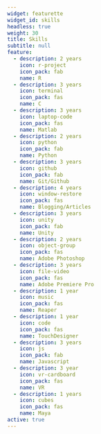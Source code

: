 ```yaml
---
widget: featurette
widget_id: skills
headless: true
weight: 30
title: Skills
subtitle: null
feature:
  - description: 2 years
    icon: r-project
    icon_pack: fab
    name: R
  - description: 3 years
    icon: terminal
    icon_pack: fas
    name: C
  - description: 3 years
    icon: laptop-code
    icon_pack: fas
    name: Matlab
  - description: 2 years
    icon: python
    icon_pack: fab
    name: Python
  - description: 3 years
    icon: github
    icon_pack: fab
    name: Git/Github
  - description: 4 years
    icon: window-restore
    icon_pack: fas
    name: Blogging/Articles
  - description: 3 years
    icon: unity
    icon_pack: fab
    name: Unity
  - description: 2 years
    icon: object-group
    icon_pack: fas
    name: Adobe Photoshop
  - description: 3 years
    icon: file-video
    icon_pack: fas
    name: Adobe Premiere Pro
  - description: 1 year
    icon: music
    icon_pack: fas
    name: Reaper
  - description: 1 year
    icon: code
    icon_pack: fas
    name: TouchDesigner
  - description: 3 years
    icon: js
    icon_pack: fab
    name: Javascript
  - description: 3 year
    icon: vr-cardboard
    icon_pack: fas
    name: VR
  - description: 1 years
    icon: cubes
    icon_pack: fas
    name: Maya
active: true
---
```



